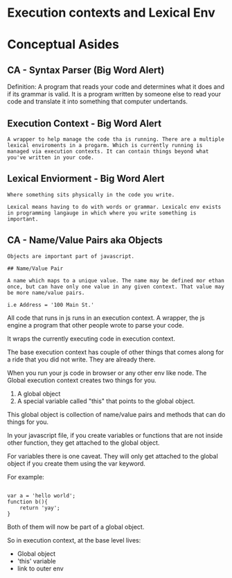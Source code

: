 # Execution contexts and Lexical Env

# Conceptual Asides

## CA - Syntax Parser (Big Word Alert)

Definition: A program that reads your code and determines what it does and if its grammar is valid. It is a program written by someone else to read your code and translate it into something that computer undertands.

## Execution Context - Big Word Alert

    A wrapper to help manage the code tha is running. There are a multiple lexical enviroments in a progarm. Which is currently running is managed via execution contexts. It can contain things beyond what you've written in your code.

## Lexical Enviorment - Big Word Alert

    Where something sits physically in the code you write.

    Lexical means having to do with words or grammar. Lexicalc env exists in programming langauge in which where you write something is important.

## CA - Name/Value Pairs aka Objects

    Objects are important part of javascript.

    ## Name/Value Pair

    A name which maps to a unique value. The name may be defined mor ethan once, but can have only one value in any given context. That value may be more name/value pairs.

    i.e Address = '100 Main St.'

All code that runs in js runs in an execution context. A wrapper, the js engine a program that other people wrote to parse your code.

It wraps the currently executing code in execution context.

The base execution context has couple of other things that comes along for a ride that you did not write. They are already there.

When you run your js code in browser or any other env like node. The Global execution context creates two things for you.

1. A global object
2. A special variable called "this" that points to the global object.

This global object is collection of name/value pairs and methods that can do things for you.

In your javascript file, if you create variables or functions that are not inside other function, they get attached to the global object.

For variables there is one caveat. They will only get attached to the global object if you create them using the var keyword.

For example:

```JS

var a = 'hello world';
function b(){
    return 'yay';
}

```

Both of them will now be part of a global object.

So in execution context, at the base level lives:

- Global object
- 'this' variable
- link to outer env
